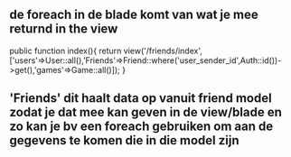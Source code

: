 ## de foreach in de blade komt van wat je mee returnd in the view 











  public function index(){
        return view('/friends/index',['users'=>User::all(),'Friends'=>Friend::where('user_sender_id',Auth::id())->get(),'games'=>Game::all()]);
    }

## 'Friends' dit haalt data op vanuit friend model zodat je dat mee kan geven in de view/blade  en zo kan je bv een foreach gebruiken om aan de gegevens te komen die in die model zijn 